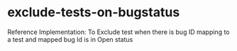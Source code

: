 # exclude-tests-on-bugstatus
Reference Implementation: To Exclude test when there is bug ID mapping to a test and mapped bug Id is in Open status
